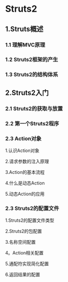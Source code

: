 # Struts2
## 1.Struts概述
### 1.1 理解MVC原理
### 1.2 Struts2框架的产生
### 1.3 Struts2的结构体系
## 2.Struts2入门
### 2.1 Struts2的获取与放置
### 2.2 第一个Struts2程序
### 2.3 Action对象
1.认识Action对象

2.请求参数的注入原理

3.Action的基本流程

4.什么是动态Action

5.动态Action的应用

### 2.3 Struts2的配置文件
1.Struts2的配置文件类型

2.Struts2的包配置

3.名称空间配置

4。Action相关配置

5.通配符实现简化配置

6.返回结果的配置

